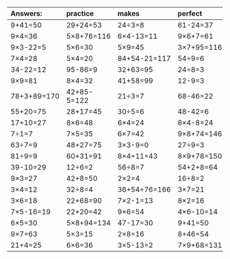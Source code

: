 | Answers: | practice | makes | perfect | ! |
| :--- | :--- | :--- | :--- | :--- |
| 9+41=50 | 29+24=53 | 24÷3=8 | 61-24=37 | 8×5=40 | 
| 9×4=36 | 5×8+76=116 | 6×4-13=11 | 9×6+7=61 | 2×6=12 | 
| 9×3-22=5 | 5×6=30 | 5×9=45 | 3×7+95=116 | 7×7=49 | 
| 7×4=28 | 5×4=20 | 84+54-21=117 | 54÷9=6 | 4×5=20 | 
| 34-22=12 | 95-86=9 | 32+63=95 | 24÷8=3 | 24+28=52 | 
| 9×9=81 | 8×4=32 | 41+58=99 | 12-9=3 | 51+31=82 | 
| 78+3+89=170 | 42+85-5=122 | 21÷3=7 | 68-46=22 | 4×3=12 | 
| 55+20=75 | 28+17=45 | 30÷5=6 | 48-42=6 | 22-10=12 | 
| 17+10=27 | 8×6=48 | 6×4=24 | 8×4-8=24 | 18+22=40 | 
| 7÷1=7 | 7×5=35 | 6×7=42 | 9×8+74=146 | 8×8+53=117 | 
| 63÷7=9 | 48+27=75 | 3×3-9=0 | 27÷9=3 | 8×8=64 | 
| 81÷9=9 | 60+31=91 | 8×4+11=43 | 8×9+78=150 | 16+17=33 | 
| 39-10=29 | 12÷6=2 | 56÷8=7 | 54+2+8=64 | 4×6=24 | 
| 9×3=27 | 42+8=50 | 2×2=4 | 16÷8=2 | 4×9=36 | 
| 3×4=12 | 32÷8=4 | 36+54+76=166 | 3×7=21 | 4×4=16 | 
| 3×6=18 | 22+68=90 | 7×2-1=13 | 8×2=16 | 26+64+34=124 | 
| 7×5-16=19 | 22+20=42 | 9×6=54 | 4×6-10=14 | 99-33=66 | 
| 6×5=30 | 5×8+94=134 | 47-17=30 | 9+41=50 | 99-95=4 | 
| 9×7=63 | 5×3=15 | 2×8=16 | 8+46=54 | 20+5=25 | 
| 21+4=25 | 6×6=36 | 3×5-13=2 | 7×9+68=131 | 4×4+78=94 | 
